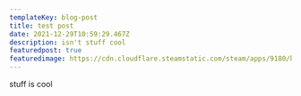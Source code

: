 ```yaml
---
templateKey: blog-post
title: test post
date: 2021-12-29T10:59:29.467Z
description: isn't stuff cool
featuredpost: true
featuredimage: https://cdn.cloudflare.steamstatic.com/steam/apps/9180/header.jpg?t=1573831376
---
```

stuff is cool